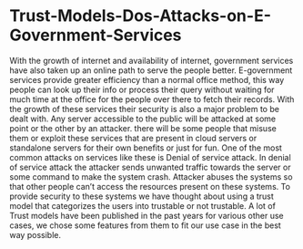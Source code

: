# Trust-Models-Dos-Attacks-on-E-Government-Services
With the growth of internet and availability of internet, government services have also taken up an online path to serve the people better. E-government services provide greater efficiency than a normal office method, this way people can look up their info or process their query without waiting for much time at the office for the people over there to fetch their records. With the growth of these services their security is also a major problem to be dealt with. Any server accessible to the public will be attacked at some point or the other by an attacker. there will be some people that misuse them or exploit these services that are present in cloud servers or standalone servers for their own benefits or just for fun. One of the most common attacks on services like these is Denial of service attack. In denial of service attack the attacker sends unwanted traffic towards the server or some command to make the system crash. Attacker abuses the systems so that other people can’t access the resources present on these systems. To provide security to these systems we have thought about using a trust model that categorizes the users into trustable or not trustable. A lot of Trust models have been published in the past years for various other use cases, we chose some features from them to fit our use case in the best way possible.
